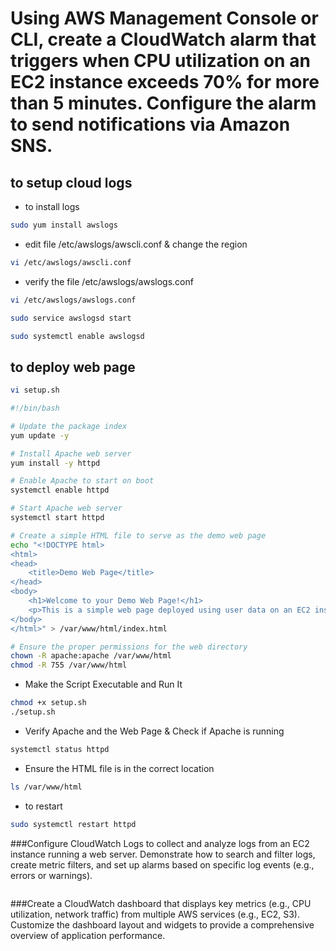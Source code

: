 # Using AWS Management Console or CLI, create a CloudWatch alarm that triggers when CPU utilization on an EC2 instance exceeds 70% for more than 5 minutes. Configure the alarm to send notifications via Amazon SNS.


## to setup cloud logs 

* to install logs 

```bash
sudo yum install awslogs
```
* edit file /etc/awslogs/awscli.conf & change the region
```bash
vi /etc/awslogs/awscli.conf
```

* verify the file /etc/awslogs/awslogs.conf 
```bash
vi /etc/awslogs/awslogs.conf
```
```bash
sudo service awslogsd start
```
```bash
sudo systemctl enable awslogsd
```

## to deploy web page


```bash
vi setup.sh
```
```bash
#!/bin/bash

# Update the package index
yum update -y

# Install Apache web server
yum install -y httpd

# Enable Apache to start on boot
systemctl enable httpd

# Start Apache web server
systemctl start httpd

# Create a simple HTML file to serve as the demo web page
echo "<!DOCTYPE html>
<html>
<head>
    <title>Demo Web Page</title>
</head>
<body>
    <h1>Welcome to your Demo Web Page!</h1>
    <p>This is a simple web page deployed using user data on an EC2 instance.</p>
</body>
</html>" > /var/www/html/index.html

# Ensure the proper permissions for the web directory
chown -R apache:apache /var/www/html
chmod -R 755 /var/www/html
```
* Make the Script Executable and Run It
```bash
chmod +x setup.sh
./setup.sh
```
* Verify Apache and the Web Page & Check if Apache is running
```bash
systemctl status httpd
```
* Ensure the HTML file is in the correct location

```bash
ls /var/www/html
```
* to restart
```bash
sudo systemctl restart httpd
```




###Configure CloudWatch Logs to collect and analyze logs from an EC2 instance running a web server. Demonstrate how to search and filter logs, create metric filters, and set up alarms based on specific log events (e.g., errors or warnings).

```bash

```


###Create a CloudWatch dashboard that displays key metrics (e.g., CPU utilization, network traffic) from multiple AWS services (e.g., EC2, S3). Customize the dashboard layout and widgets to provide a comprehensive overview of application performance.

```bash

```
